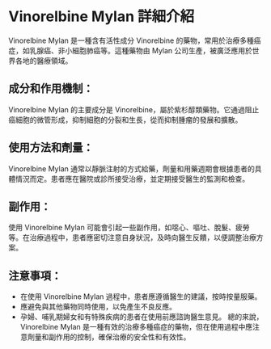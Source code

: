 # Vinorelbine Mylan 詳細介紹
Vinorelbine Mylan 是一種含有活性成分 Vinorelbine 的藥物，常用於治療多種癌症，如乳腺癌、非小細胞肺癌等。這種藥物由 Mylan 公司生產，被廣泛應用於世界各地的醫療領域。
## 成分和作用機制：
Vinorelbine Mylan 的主要成分是 Vinorelbine，屬於紫杉醇類藥物。它通過阻止癌細胞的微管形成，抑制細胞的分裂和生長，從而抑制腫瘤的發展和擴散。
## 使用方法和劑量：
Vinorelbine Mylan 通常以靜脈注射的方式給藥，劑量和用藥週期會根據患者的具體情況而定。患者應在醫院或診所接受治療，並定期接受醫生的監測和檢查。
## 副作用：
使用 Vinorelbine Mylan 可能會引起一些副作用，如噁心、嘔吐、脫髮、疲勞等。在治療過程中，患者應密切注意自身狀況，及時向醫生反饋，以便調整治療方案。
## 注意事項：
- 在使用 Vinorelbine Mylan 過程中，患者應遵循醫生的建議，按時按量服藥。
- 應避免與其他藥物同時使用，以免產生不良反應。
- 孕婦、哺乳期婦女和有特殊疾病的患者在使用前應諮詢醫生意見。
總的來說，Vinorelbine Mylan 是一種有效的治療多種癌症的藥物，但在使用過程中應注意劑量和副作用的控制，確保治療的安全性和有效性。